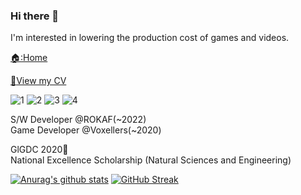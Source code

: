 ### Hi there 👋
I'm interested in lowering the production cost of games and videos.

[🏠:Home](https://yskang.kr)

[:page_facing_up:View my CV](https://drive.google.com/file/d/1_N0vLNNeJHfEbFVXHwO8tzZBlDev-YLB/view?usp=share_link)

![1](https://user-images.githubusercontent.com/16894765/208342058-c10912b9-e95a-4c09-9d09-a7c380dfa03f.gif)
![2](https://user-images.githubusercontent.com/16894765/208342064-96f63b3e-124c-447a-b0ed-2479f67f5854.gif)
![3](https://user-images.githubusercontent.com/16894765/208342069-9572e7c1-225a-41b5-b456-6087dac62cab.gif)
![4](https://user-images.githubusercontent.com/16894765/208342072-a889a1e4-8455-4f3f-bc1d-81e87ea944ad.gif)


S/W Developer @ROKAF(~2022)  
Game Developer @Voxellers(~2020)


GlGDC 2020🥉  
National Excellence Scholarship (Natural Sciences and Engineering)

[![Anurag's github stats](https://github-readme-stats.vercel.app/api?username=YunSeok-Kang&show_icons=true&count_private=true&include_all_commits=true&hide=prs,contribs)](https://github.com/anuraghazra/github-readme-stats)
[![GitHub Streak](https://streak-stats.demolab.com/?user=YunSeok-Kang)](https://git.io/streak-stats)

<!--
**YunSeok-Kang/YunSeok-Kang** is a ✨ _special_ ✨ repository because its `README.md` (this file) appears on your GitHub profile.

Here are some ideas to get you started:

- 🔭 I’m currently working on ...
- 🌱 I’m currently learning ...
- 👯 I’m looking to collaborate on ...
- 🤔 I’m looking for help with ...
- 💬 Ask me about ...
- 📫 How to reach me: ...
- 😄 Pronouns: ...
- ⚡ Fun fact: ...
-->

